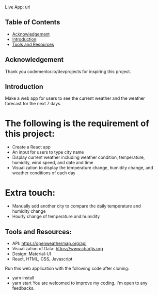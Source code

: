 Live App: url

## Table of Contents

- [Acknowledgement](#acknowledgement)
- [Introduction](#Introduction)
- [Tools and Resources](#tools-and-resources)

## Acknowledgement

Thank you codementor.io/devprojects for inspiring this project.

## Introduction

Make a web app for users to see the current weather and the weather forecast for the next 7 days.

# The following is the requirement of this project:

- Create a React app
- An input for users to type city name
- Display current weather including weather condition, temperature, humidity, wind speed, and date and time
- Visualization to display the temperature change, humidity change, and weather conditions of each day

# Extra touch:

- Manually add another city to compare the daily temperature and humidity change
- Hourly change of temperature and humidity

## Tools and Resources:

- API: https://openweathermap.org/api
- Visualization of Data: https://www.chartjs.org
- Design: Material-UI
- React, HTML, CSS, Javascript

Run this web application with the following code after cloning:

- yarn install
- yarn start
  You are welcomed to improve my coding. I'm open to any feedbacks.
